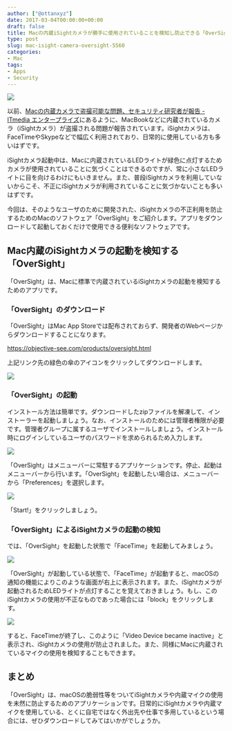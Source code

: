 ```yaml
---
author: ["@ottanxyz"]
date: 2017-03-04T00:00:00+00:00
draft: false
title: Macの内蔵iSightカメラが勝手に使用されていることを検知し防止できる「OverSight」
type: post
slug: mac-isight-camera-oversight-5560
categories:
- Mac
tags:
- Apps
- Security
---
```


![](/uploads/2017/03/170304-58ba3b1937ed1.jpg)






以前、[Macの内蔵カメラで盗撮可能な問題、セキュリティ研究者が報告 - ITmedia エンタープライズ](http://www.itmedia.co.jp/enterprise/articles/1610/07/news125.html)にあるように、MacBookなどに内蔵されているカメラ（iSightカメラ）が盗撮される問題が報告されています。iSightカメラは、FaceTimeやSkypeなどで幅広く利用されており、日常的に使用している方も多いはずです。





iSightカメラ起動中は、Macに内蔵されているLEDライトが緑色に点灯するためカメラが使用されていることに気づくことはできるのですが、常に小さなLEDライトに目を向けるわけにもいきません。また、普段iSightカメラを利用していないからこそ、不正にiSightカメラが利用されていることに気づかないことも多いはずです。





今回は、そのようなユーザのために開発された、iSightカメラの不正利用を防止するためのMacのソフトウェア「OverSight」をご紹介します。アプリをダウンロードして起動しておくだけで使用できる便利なソフトウェアです。





## Mac内蔵のiSightカメラの起動を検知する「OverSight」





「OverSight」は、Macに標準で内蔵されているiSightカメラの起動を検知するためのアプリです。





### 「OverSight」のダウンロード





「OverSight」はMac App Storeでは配布されておらず、開発者のWebページからダウンロードすることになります。



https://objective-see.com/products/oversight.html



上記リンク先の緑色の傘のアイコンをクリックしてダウンロードします。





![](/uploads/2017/03/170304-58ba3b3946ac0.png)






### 「OverSight」の起動





インストール方法は簡単です。ダウンロードしたzipファイルを解凍して、インストーラーを起動しましょう。なお、インストールのためには管理者権限が必要です。管理者グループに属するユーザでインストールしましょう。インストール時にログインしているユーザのパスワードを求められるため入力します。





![](/uploads/2017/03/170304-58ba3b2b45a6f.png)






「OverSight」はメニューバーに常駐するアプリケーションです。停止、起動はメニューバーから行います。「OverSight」を起動したい場合は、メニューバーから「Preferences」を選択します。





![](/uploads/2017/03/170304-58ba3b30214a3.png)






「Start!」をクリックしましょう。





### 「OverSight」によるiSightカメラの起動の検知





では、「OverSight」を起動した状態で「FaceTime」を起動してみましょう。





![](/uploads/2017/03/170304-58ba3b40b3d3b.png)






「OverSight」が起動している状態で、「FaceTime」が起動すると、macOSの通知の機能によりこのような画面が右上に表示されます。また、iSightカメラが起動されるためLEDライトが点灯することを覚えておきましょう。もし、このiSightカメラの使用が不正なものであった場合には「block」をクリックします。





![](/uploads/2017/03/170304-58ba3b463ac07.png)






すると、FaceTimeが終了し、このように「Video Device became inactive」と表示され、iSightカメラの使用が防止されました。また、同様にMacに内蔵されているマイクの使用を検知することもできます。





## まとめ





「OverSight」は、macOSの脆弱性等をついてiSightカメラや内蔵マイクの使用を未然に防止するためのアプリケーションです。日常的にiSightカメラや内蔵マイクを使用している、とくに自宅ではなく外出先や仕事で多用しているという場合には、ぜひダウンロードしてみてはいかがでしょうか。
